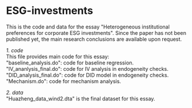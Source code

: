 # ESG-investments
This is the code and data for the essay "Heterogeneous institutional preferences for corporate ESG investments". Since the paper has not been published yet, the main research conclusions are available upon request.

*1. code*   
This file provides main code for this essay:  
  "baseline_analysis.do": code for baseline regression.
  "IV_ananlysis_final.do": code for IV analysis in endogeneity checks.  
  "DID_analysis_final.do": code for DID model in endogeneity checks.  
  "Mechanism.do": code for mechanism analysis.

*2. data*   
"Huazheng_data_wind2.dta" is the final dataset for this essay.

